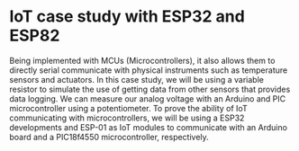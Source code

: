 #  IoT case study with ESP32 and ESP82
Being implemented with MCUs (Microcontrollers), it also allows them to directly serial communicate with physical instruments such as temperature sensors and actuators. In this case study, we will be using a variable resistor to simulate the use of getting data from other sensors that provides data logging. We can measure our analog voltage with an Arduino and PIC microcontroller using a potentiometer.
To prove the ability of IoT communicating with microcontrollers, we will be using a ESP32 developments and ESP-01 as IoT modules to communicate with an Arduino board and a PIC18f4550 microcontroller, respectively. 

